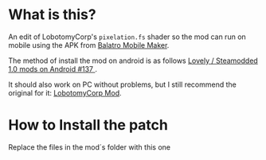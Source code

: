 # What is this?
An edit of LobotomyCorp's ``pixelation.fs`` shader so the mod can run on mobile using the APK from [Balatro Mobile Maker](https://github.com/blake502/balatro-mobile-maker).

The method of install the mod on android is as follows [Lovely / Steamodded 1.0 mods on Android #137
](https://github.com/blake502/balatro-mobile-maker/issues/137).

It should also work on PC without problems, but I still recommend the original for it: [LobotomyCorp Mod](https://github.com/Mysthaps/LobotomyCorp).

# How to Install the patch

Replace the files in the mod´s folder with this one

